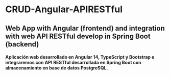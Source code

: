 # CRUD-Angular-APIRESTful
## Web App with Angular (frontend) and integration with web API RESTful develop in Spring Boot (backend)
#### Aplicación web desarrollado en Angular 14, TypeScript y Bootstrap e integraremos con API RESTful desarrollada en Spring Boot con almacenamiento en base de datos PostgreSQL.
